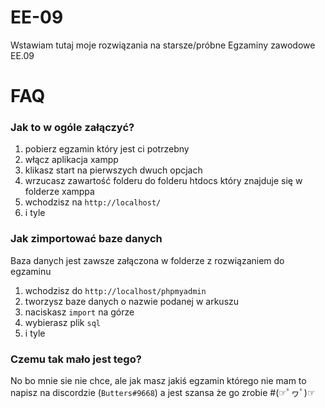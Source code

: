 # EE-09
Wstawiam tutaj moje rozwiązania na starsze/próbne Egzaminy zawodowe EE.09

# FAQ

### Jak to w ogóle załączyć?
1. pobierz egzamin który jest ci potrzebny
2. włącz aplikacja xampp
3. klikasz start na pierwszych dwuch opcjach
4. wrzucasz zawartość folderu do folderu htdocs który znajduje się w folderze xamppa
5. wchodzisz na `http://localhost/`
6. i tyle

### Jak zimportować baze danych
Baza danych jest zawsze załączona w folderze z rozwiązaniem do egzaminu
1. wchodzisz do `http://localhost/phpmyadmin`
2. tworzysz baze danych o nazwie podanej w arkuszu
3. naciskasz `import` na górze
4. wybierasz plik `sql`
5. i tyle

### Czemu tak mało jest tego?
No bo mnie sie nie chce, ale jak masz jakiś egzamin którego nie mam to napisz na discordzie (`Butters#9668`) a jest szansa że go zrobie 
#(☞ﾟヮﾟ)☞
